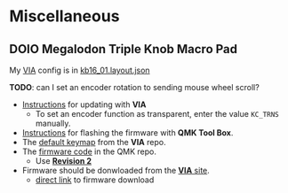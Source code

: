 # Miscellaneous

## DOIO Megalodon Triple Knob Macro Pad

My [VIA](https://www.caniusevia.com/) config is in [kb16_01.layout.json](/miscellaneous/kb16_01.layout.json)

**TODO**: can I set an encoder rotation to sending mouse wheel scroll?

- [Instructions](https://wiki.keebmonkey.com/en/products/mmp) for updating with **VIA**
  - To set an encoder function as transparent, enter the value `KC_TRNS` manually.
- [Instructions](https://wiki.keebmonkey.com/en/guides/kb16update) for flashing the firmware with **QMK Tool Box**.
- The [default keymap](https://github.com/the-via/keyboards/tree/master/src/doio/kb16) from the **VIA** repo.
- The [firmware code](https://github.com/qmk/qmk_firmware/tree/master/keyboards/doio/kb16) in the QMK repo.
  - Use [**Revision 2**](https://github.com/qmk/qmk_firmware/tree/master/keyboards/doio/kb16/rev2)
- Firmware should be donwloaded from the [**VIA** site](https://www.caniusevia.com/docs/download_firmware).
  - [direct link](https://raw.githubusercontent.com/the-via/firmware/master/doio_kb16_rev2_via.bin) to firmware download
